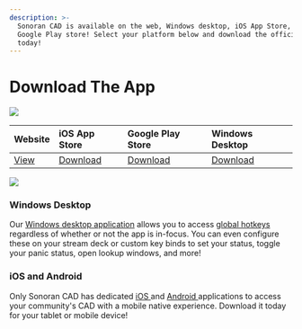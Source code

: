 ```yaml
---
description: >-
  Sonoran CAD is available on the web, Windows desktop, iOS App Store, and
  Google Play store! Select your platform below and download the official app
  today!
---
```


# Download The App

![](.gitbook/assets/sonorancad-logo_full.png)

| Website | iOS App Store | Google Play Store | Windows Desktop |
| :--- | :--- | :--- | :--- |
| [View](https://app.sonorancad.com/) | [Download](https://apps.apple.com/us/app/sonoran-cad/id1496539456) | [Download](https://play.google.com/store/apps/details?id=sonorancadmdt.app&hl=en_US) | [Download](https://github.com/SonoranBrian/sc2_quasar/releases/latest/download/Sonoran-CAD-Setup.exe) |

![](.gitbook/assets/window_tab%20%281%29.png)

### Windows Desktop

Our [Windows desktop application](https://github.com/SonoranBrian/sc2_quasar/releases/latest/download/Sonoran-CAD-Setup.exe) allows you to access [global hotkeys](tutorials/other-features/configurable-hotkeys.md) regardless of whether or not the app is in-focus. You can even configure these on your stream deck or custom key binds to set your status, toggle your panic status, open lookup windows, and more!

### iOS and Android

Only Sonoran CAD has dedicated [iOS ](https://apps.apple.com/us/app/sonoran-cad/id1496539456)and [Android ](https://play.google.com/store/apps/details?id=sonorancadmdt.app&hl=en_US)applications to access your community's CAD with a mobile native experience. Download it today for your tablet or mobile device!

